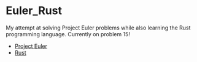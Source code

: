 # Euler_Rust

My attempt at solving Project Euler problems while also learning the Rust programming language. Currently on problem 15!

* [Project Euler](https://projecteuler.net/about)
* [Rust](https://www.rust-lang.org/)
